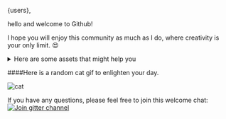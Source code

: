 {users}, 

hello and welcome to Github!

I hope you will enjoy this community as much as I do, where creativity is your only limit. 😍

<details>
<summary>Here are some assets that might help you</summary>
- :octocat: Want to git?    [link](https://try.github.io/)
- 💻 Want to learn code?    [link](https://www.codecademy.com)
- 🤔 Need answers?          [link](https://stackoverflow.com)
- 📰 Want read news?        [link](https://news.ycombinator.com)
- 🏔 Want find inspiration? [link](https://producthunt.com)
- 👋 Want to socialize?     [link](https://gitter.im)
</details>

####Here is a random cat gif to enlighten your day.

![cat](http://thecatapi.com/api/images/get?format=src&type=gif)


If you have any questions, please feel free to join this welcome chat: 
<a href="https://gitter.im/reimertz/welcome">
  <img src="https://badges.gitter.im/reimertz/welcome.svg" alt="Join gitter channel">
</a>
